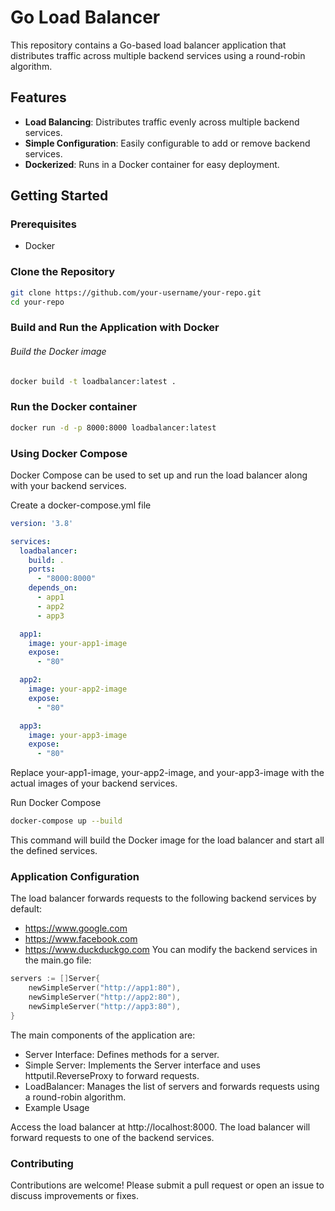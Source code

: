 # Go Load Balancer

This repository contains a Go-based load balancer application that distributes traffic across multiple backend services using a round-robin algorithm.

## Features

- **Load Balancing**: Distributes traffic evenly across multiple backend services.
- **Simple Configuration**: Easily configurable to add or remove backend services.
- **Dockerized**: Runs in a Docker container for easy deployment.

## Getting Started

### Prerequisites

- Docker

### Clone the Repository

```sh
git clone https://github.com/your-username/your-repo.git
cd your-repo
```
### Build and Run the Application with Docker
###### Build the Docker image
```sh
docker build -t loadbalancer:latest .
```
### Run the Docker container
```sh
docker run -d -p 8000:8000 loadbalancer:latest
```
### Using Docker Compose
Docker Compose can be used to set up and run the load balancer along with your backend services.

Create a docker-compose.yml file
```yaml
version: '3.8'

services:
  loadbalancer:
    build: .
    ports:
      - "8000:8000"
    depends_on:
      - app1
      - app2
      - app3

  app1:
    image: your-app1-image
    expose:
      - "80"

  app2:
    image: your-app2-image
    expose:
      - "80"

  app3:
    image: your-app3-image
    expose:
      - "80"
```
Replace your-app1-image, your-app2-image, and your-app3-image with the actual images of your backend services.

Run Docker Compose
```sh
docker-compose up --build
```
This command will build the Docker image for the load balancer and start all the defined services.
### Application Configuration
The load balancer forwards requests to the following backend services by default:

- https://www.google.com
- https://www.facebook.com
- https://www.duckduckgo.com
You can modify the backend services in the main.go file:

```go
servers := []Server{
    newSimpleServer("http://app1:80"),
    newSimpleServer("http://app2:80"),
    newSimpleServer("http://app3:80"),
}
```

The main components of the application are:

- Server Interface: Defines methods for a server.
- Simple Server: Implements the Server interface and uses httputil.ReverseProxy to forward requests.
- LoadBalancer: Manages the list of servers and forwards requests using a round-robin algorithm.
- Example Usage

Access the load balancer at http://localhost:8000. The load balancer will forward requests to one of the backend services.

### Contributing
Contributions are welcome! Please submit a pull request or open an issue to discuss improvements or fixes.
